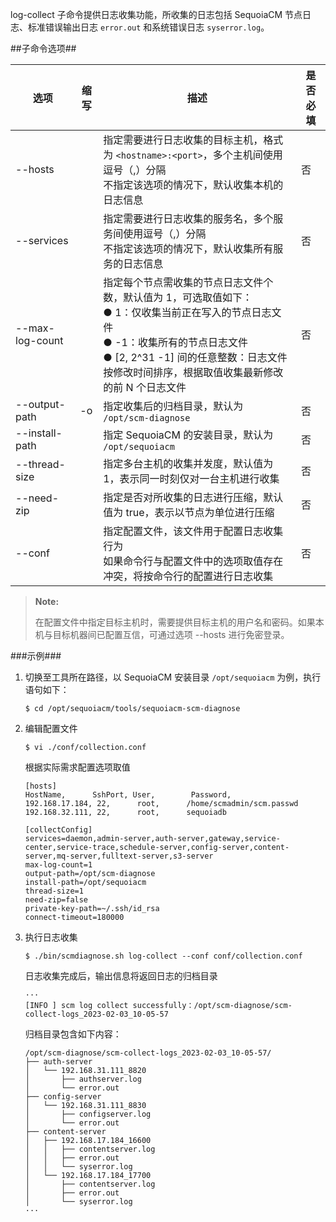 log-collect 子命令提供日志收集功能，所收集的日志包括 SequoiaCM 节点日志、标准错误输出日志 `error.out` 和系统错误日志 `syserror.log`。

##子命令选项##

| 选项             | 缩写 | 描述                                                                                                                                          | 是否必填 |
|------------------|------|---------------------------------------------------------------------------------------------------------------------------------------------|----------|
| --hosts          |      | 指定需要进行日志收集的目标主机，格式为 `<hostname>:<port>`，多个主机间使用逗号（,）分隔<br> 不指定该选项的情况下，默认收集本机的日志信息                                                           |  否   |
| --services       |      | 指定需要进行日志收集的服务名，多个服务间使用逗号（,）分隔 <br> 不指定该选项的情况下，默认收集所有服务的日志信息                                                                                 |  否   |
| --max-log-count |     | 指定每个节点需收集的节点日志文件个数，默认值为 1，可选取值如下：<br>● 1：仅收集当前正在写入的节点日志文件 <br> ● -1：收集所有的节点日志文件 <br> ● [2, 2^31 -1] 间的任意整数：日志文件按修改时间排序，根据取值收集最新修改的前 N 个日志文件 |  否   |
| --output-path    | -o  | 指定收集后的归档目录，默认为 `/opt/scm-diagnose`                                                                                                          |  否   |
| --install-path   |     | 指定 SequoiaCM 的安装目录，默认为 `/opt/sequoiacm`                                                                                                     |  否   |
| --thread-size    |     | 指定多台主机的收集并发度，默认值为 1，表示同一时刻仅对一台主机进行收集                                                                                                        |  否   |
| --need-zip       |     | 指定是否对所收集的日志进行压缩，默认值为 true，表示以节点为单位进行压缩                                                                                                      |  否   |
| --conf           |     | 指定配置文件，该文件用于配置日志收集行为 <br> 如果命令行与配置文件中的选项取值存在冲突，将按命令行的配置进行日志收集                                                                               |  否   |

> **Note:**
>
> 在配置文件中指定目标主机时，需要提供目标主机的用户名和密码。如果本机与目标机器间已配置互信，可通过选项 --hosts 进行免密登录。

###示例###

1. 切换至工具所在路径，以 SequoiaCM 安装目录 `/opt/sequoiacm` 为例，执行语句如下：

    ```lang-bash
    $ cd /opt/sequoiacm/tools/sequoiacm-scm-diagnose
    ```

2. 编辑配置文件

    ```lang-bash
    $ vi ./conf/collection.conf
    ```

   根据实际需求配置选项取值

    ```lang-ini
    [hosts]
    HostName,      SshPort, User,        Password,
    192.168.17.184, 22,      root,      /home/scmadmin/scm.passwd
    192.168.32.111, 22,      root,      sequoiadb  
    
    [collectConfig]
    services=daemon,admin-server,auth-server,gateway,service-center,service-trace,schedule-server,config-server,content-server,mq-server,fulltext-server,s3-server
    max-log-count=1
    output-path=/opt/scm-diagnose
    install-path=/opt/sequoiacm
    thread-size=1
    need-zip=false
    private-key-path=~/.ssh/id_rsa
    connect-timeout=180000
    ```

3. 执行日志收集

    ```lang-bash
    $ ./bin/scmdiagnose.sh log-collect --conf conf/collection.conf 
    ```

   日志收集完成后，输出信息将返回日志的归档目录

    ```lang-text
    ···
    [INFO ] scm log collect successfully：/opt/scm-diagnose/scm-collect-logs_2023-02-03_10-05-57
    ```

   归档目录包含如下内容：

    ```lang-text
    /opt/scm-diagnose/scm-collect-logs_2023-02-03_10-05-57/
    ├── auth-server
    │   └── 192.168.31.111_8820
    │       ├── authserver.log
    │       └── error.out
    ├── config-server
    │   └── 192.168.31.111_8830
    │       ├── configserver.log
    │       └── error.out
    ├── content-server
    │   ├── 192.168.17.184_16600
    │   │   ├── contentserver.log
    │   │   ├── error.out
    │   │   └── syserror.log
    │   └── 192.168.17.184_17700
    │       ├── contentserver.log
    │       ├── error.out
    │       └── syserror.log
    ···
    ```